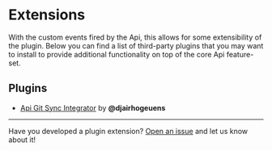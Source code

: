 # Extensions

With the custom events fired by the Api, this allows for some extensibility of the plugin. Below you can find a list of third-party plugins that you may want to install to provide additional functionality on top of the core Api feature-set.

## Plugins

- [Api Git Sync Integrator](https://github.com/djairhogeuens/grav-plugin-api-git-sync-integrator) by **@djairhogeuens**

---

Have you developed a plugin extension? [Open an issue](https://github.com/Regaez/grav-plugin-api/issues/new) and let us know about it!
